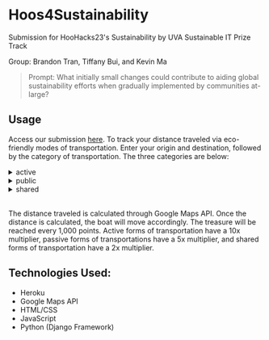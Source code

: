 # Hoos4Sustainability
Submission for HooHacks23's Sustainability by UVA Sustainable IT Prize Track

Group: Brandon Tran, Tiffany Bui, and Kevin Ma

> Prompt: What initially small changes could contribute to aiding global sustainability efforts when gradually implemented by communities at-large?

## Usage
Access our submission [here](https://hoos4sustainability.herokuapp.com/hoos/). To track your distance traveled via eco-friendly modes of transportation. Enter your origin and destination, followed by the category of transportation. The three categories are below:

<details>
<summary>active</summary>  
  
- Biking, Walking, Running
</details>

<details>
<summary>public</summary>  
  
- Bus, Train, Metro
</details>

<details>
<summary>shared</summary>  
  
Car Pool, Ride Share, Hitch Hike
</details>
<br>

The distance traveled is calculated through Google Maps API. Once the distance is calculated, the boat will move accordingly. The treasure will be reached every 1,000 points. Active forms of transportation have a 10x multiplier, passive forms of transportations have a 5x multiplier, and shared forms of transportation have a 2x multiplier.

## Technologies Used:
- Heroku
- Google Maps API
- HTML/CSS
- JavaScript
- Python (Django Framework)
